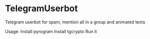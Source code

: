 # TelegramUserbot
 Telegram userbot for spam, mention all in a group and animated texts
 
 Usage:
 Install pyrogram
 Install tgcrypto
 Run it
 